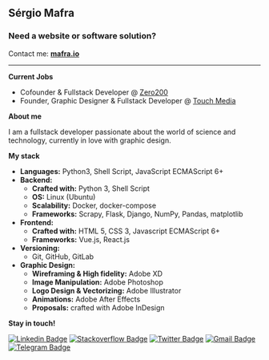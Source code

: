 ## **Sérgio Mafra**

### Need a website or software solution?
Contact me: **[mafra.io](https://mafra.io)**

<hr>

**Current Jobs**

- Cofounder & Fullstack Developer @ [Zero200](https://zero200.io)
- Founder, Graphic Designer & Fullstack Developer @ [Touch Media](https://touchmedia.com.br)
<!-- - Creator of [Pybotics](https://pybotics.com), a collaborative Python and Raspberry Pi DIY projects platform (under construction) -->

**About me**

I am a fullstack developer passionate about the world of science and technology, currently in love with graphic design.

**My stack**

- **Languages:** Python3, Shell Script, JavaScript ECMAScript 6+
- **Backend:**
  - **Crafted with:** Python 3, Shell Script
  - **OS:** Linux (Ubuntu)
  - **Scalability:** Docker, docker-compose
  - **Frameworks:** Scrapy, Flask, Django, NumPy, Pandas, matplotlib
- **Frontend:**
  - **Crafted with:** HTML 5, CSS 3, Javascript ECMAScript 6+
  - **Frameworks:** Vue.js, React.js
- **Versioning:**
  - Git, GitHub, GitLab
- **Graphic Design:**
  - **Wireframing & High fidelity:** Adobe XD
  - **Image Manipulation:** Adobe Photoshop
  - **Logo Design & Vectorizing:** Adobe Illustrator
  - **Animations:** Adobe After Effects
  - **Proposals:** crafted with Adobe InDesign

**Stay in touch!**

[![Linkedin Badge](https://img.shields.io/badge/-LinkedIn-blue?style=flat-square&logo=Linkedin&logoColor=white&link=https://www.linkedin.com/in/sergiomafra/)](https://www.linkedin.com/in/sergiomafra/)
[![Stackoverflow Badge](https://img.shields.io/badge/-Stackoverflow-4CA143?style=flat-square&logo=Stackoverflow&logoColor=white&link=https://stackoverflow.com/users/5626286/sergiomafra)](https://stackoverflow.com/users/5626286/sergiomafra)
[![Twitter Badge](https://img.shields.io/badge/-Twitter-1ca0f1?style=flat-square&labelColor=1ca0f1&logo=twitter&logoColor=white&link=https://twitter.com/sergiomafra)](https://twitter.com/sergiomafra)
[![Gmail Badge](https://img.shields.io/badge/-Gmail-c14438?style=flat-square&logo=Gmail&logoColor=white&link=mailto:sergio@mafra.io)](mailto:sergio@mafra.io)
[![Telegram Badge](https://img.shields.io/badge/-Telegram-1ca0f1?style=flat-square&labelColor=1ca0f1&logo=telegram&logoColor=white&link=https://t.me/sergiomafra)](https://t.me/sergiomafra)

<!--
**sergiomafra/sergiomafra** is a ✨ _special_ ✨ repository because its `README.md` (this file) appears on your GitHub profile.

Here are some ideas to get you started:

- 🔭 I’m currently working on ...
- 🌱 I’m currently learning ...
- 👯 I’m looking to collaborate on ...
- 🤔 I’m looking for help with ...
- 💬 Ask me about ...
- 📫 How to reach me: ...
- 😄 Pronouns: ...
- ⚡ Fun fact: ...
-->
